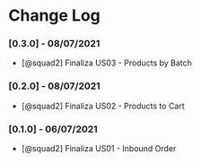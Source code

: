 # Change Log

### [0.3.0] - 08/07/2021
- [@squad2] Finaliza US03 - Products by Batch

### [0.2.0] - 08/07/2021
- [@squad2] Finaliza US02 - Products to Cart

### [0.1.0] - 06/07/2021
- [@squad2] Finaliza US01 - Inbound Order
